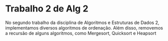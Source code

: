 # Trabalho 2 de Alg 2
No segundo trabalho da disciplina de Algoritmos e Estruturas de Dados 2, implementamos diversos algoritmos de ordenação. Além disso, removemos a recursão de alguns algoritmos, como Mergesort, Quicksort e Heapsort
